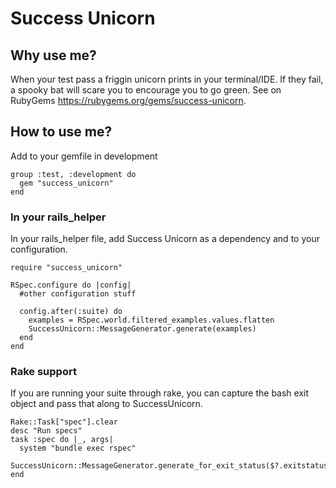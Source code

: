 # Success Unicorn

## Why use me?
When your test pass a friggin unicorn prints in your terminal/IDE. If they fail, a spooky
bat will scare you to encourage you to go green.
See on RubyGems https://rubygems.org/gems/success-unicorn.

## How to use me?
Add to your gemfile in development
```
group :test, :development do
  gem "success_unicorn"
end
```
### In your rails_helper
In your rails_helper file, add Success Unicorn as a dependency and to your configuration.

```
require "success_unicorn"
```

```
RSpec.configure do |config|
  #other configuration stuff

  config.after(:suite) do
    examples = RSpec.world.filtered_examples.values.flatten
    SuccessUnicorn::MessageGenerator.generate(examples)
  end
end
```

### Rake support

If you are running your suite through rake, you can capture the bash exit object and pass that along
to SuccessUnicorn.

```
Rake::Task["spec"].clear
desc "Run specs"
task :spec do |_, args|
  system "bundle exec rspec"
  SuccessUnicorn::MessageGenerator.generate_for_exit_status($?.exitstatus)
end
```
